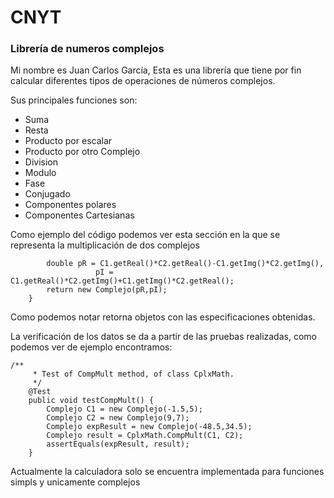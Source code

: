 # CNYT

###  Librería de numeros complejos

Mi nombre es Juan Carlos García,
Esta es una librería que tiene por fin calcular diferentes tipos de operaciones de números complejos.

Sus principales funciones son:
- Suma
- Resta
- Producto por escalar
- Producto por otro Complejo
- Division
- Modulo
- Fase
- Conjugado
- Componentes polares
- Componentes Cartesianas

Como ejemplo del código podemos ver esta sección en la que se representa la multiplicación de dos complejos

``` public static Complejo CompMult(Complejo C1, Complejo C2) {
        double pR = C1.getReal()*C2.getReal()-C1.getImg()*C2.getImg(), 
                   pI = C1.getReal()*C2.getImg()+C1.getImg()*C2.getReal();
        return new Complejo(pR,pI);
    }
```
Como podemos notar retorna objetos con las especificaciones obtenidas.

La verificación de los datos se da a partir de las pruebas realizadas, como podemos ver de ejemplo encontramos:
```
/**
     * Test of CompMult method, of class CplxMath.
     */
    @Test
    public void testCompMult() {
        Complejo C1 = new Complejo(-1.5,5);
        Complejo C2 = new Complejo(9,7);
        Complejo expResult = new Complejo(-48.5,34.5);
        Complejo result = CplxMath.CompMult(C1, C2);
        assertEquals(expResult, result);
    }
```

Actualmente la calculadora solo se encuentra implementada para funciones simpls y unicamente complejos
